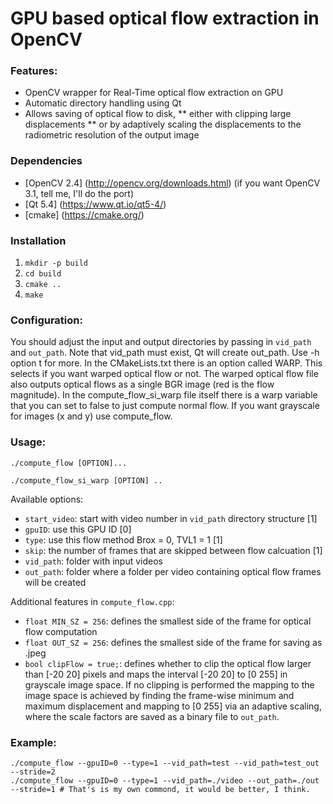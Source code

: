 GPU based optical flow extraction in OpenCV
====================
### Features:
* OpenCV wrapper for Real-Time optical flow extraction on GPU
* Automatic directory handling using Qt
* Allows saving of optical flow to disk, 
** either with clipping large displacements 
** or by adaptively scaling the displacements to the radiometric resolution of the output image

### Dependencies
* [OpenCV 2.4] (http://opencv.org/downloads.html) (if you want OpenCV 3.1, tell me, I'll do the port)
* [Qt 5.4] (https://www.qt.io/qt5-4/)
* [cmake] (https://cmake.org/)

### Installation
1. `mkdir -p build`
2. `cd build`
3. `cmake ..`
4. `make`

### Configuration:
You should adjust the input and output directories by passing in `vid_path` and `out_path`. Note that vid_path must exist, Qt will create out_path. Use -h option t for more.
In the CMakeLists.txt there is an option called WARP. This selects if you want warped optical flow or not. The warped optical flow file also outputs optical flows as a single BGR image (red is the flow magnitude). In the compute_flow_si_warp file itself there is a warp variable that you can set to false to just compute normal flow. If you want grayscale for images (x and y) use compute_flow.

### Usage:
```
./compute_flow [OPTION]...
```
```
./compute_flow_si_warp [OPTION] ..
```

Available options:
* `start_video`: start with video number in `vid_path` directory structure [1]
* `gpuID`: use this GPU ID [0]
* `type`: use this flow method Brox = 0, TVL1 = 1 [1] 
* `skip`: the number of frames that are skipped between flow calcuation [1]
* `vid_path`: folder with input videos
* `out_path`: folder where a folder per video containing optical flow frames will be created

Additional features in `compute_flow.cpp`:
* `float MIN_SZ = 256`: defines the smallest side of the frame for optical flow computation
* `float OUT_SZ = 256`: defines the smallest side of the frame for saving as .jpeg 
* `bool clipFlow = true;`: defines whether to clip the optical flow larger than [-20 20] pixels and maps the interval [-20 20] to  [0 255] in grayscale image space. If no clipping is performed the mapping to the image space is achieved by finding the frame-wise minimum and maximum displacement and mapping to [0 255] via an adaptive scaling, where the scale factors are saved as a binary file to `out_path`.

### Example:
```
./compute_flow --gpuID=0 --type=1 --vid_path=test --vid_path=test_out --stride=2
./compute_flow --gpuID=0 --type=1 --vid_path=./video --out_path=./out --stride=1 # That's is my own commond, it would be better, I think.
```


